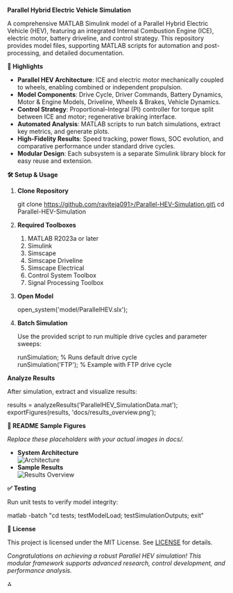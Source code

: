 ﻿
**Parallel Hybrid Electric Vehicle Simulation**

A comprehensive MATLAB Simulink model of a Parallel Hybrid Electric Vehicle (HEV), featuring an integrated Internal Combustion Engine (ICE), electric motor, battery driveline, and control strategy. This repository provides model files, supporting MATLAB scripts for automation and post-processing, and detailed documentation.

**🎯 Highlights**

- **Parallel HEV Architecture**: ICE and electric motor mechanically coupled to wheels, enabling combined or independent propulsion.
- **Model Components**: Drive Cycle, Driver Commands, Battery Dynamics, Motor & Engine Models, Driveline, Wheels & Brakes, Vehicle Dynamics.
- **Control Strategy**: Proportional–Integral (PI) controller for torque split between ICE and motor; regenerative braking interface.
- **Automated Analysis**: MATLAB scripts to run batch simulations, extract key metrics, and generate plots.
- **High-Fidelity Results**: Speed tracking, power flows, SOC evolution, and comparative performance under standard drive cycles.
- **Modular Design**: Each subsystem is a separate Simulink library block for easy reuse and extension.

**🛠️ Setup & Usage**

1. **Clone Repository**

   git clone https://github.com/raviteja091>/Parallel-HEV-Simulation.git\
   cd Parallel-HEV-Simulation

1. **Required Toolboxes**
   1. MATLAB R2023a or later
   1. Simulink
   1. Simscape
   1. Simscape Driveline
   1. Simscape Electrical
   1. Control System Toolbox
   1. Signal Processing Toolbox
1. **Open Model**

   open\_system('model/ParallelHEV.slx');

1. **Batch Simulation**

   Use the provided script to run multiple drive cycles and parameter sweeps:

   runSimulation;           % Runs default drive cycle\
   runSimulation('FTP');    % Example with FTP drive cycle

**Analyze Results**

   After simulation, extract and visualize results:

   results = analyzeResults('ParallelHEV\_SimulationData.mat');\
   exportFigures(results, 'docs/results\_overview.png');

**📖 README Sample Figures**

*Replace these placeholders with your actual images in docs/.*

- **System Architecture**\
  ![Architecture](docs/architecture)
- **Sample Results**\
  ![Results Overview](docs/results)


**✅ Testing**

Run unit tests to verify model integrity:

matlab -batch "cd tests; testModelLoad; testSimulationOutputs; exit"

**📄 License**

This project is licensed under the MIT License. See [LICENSE](LICENSE) for details.

*Congratulations on achieving a robust Parallel HEV simulation! This modular framework supports advanced research, control development, and performance analysis.*

⁂
